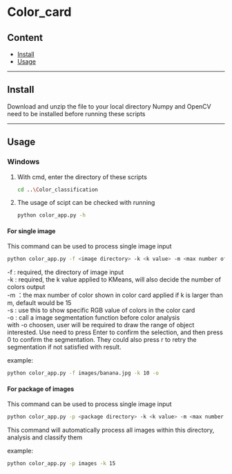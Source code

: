 # Color_card

## Content
* [Install](#install)
* [Usage](#usage)

 <hr>

## Install
Download and unzip the file to your local directory
Numpy and OpenCV need to be installed before running these scripts

 <hr>

## Usage
### Windows
1. With cmd, enter the directory of these scripts
   ```sh
   cd ..\Color_classification
   ```
2. The usage of scipt can be checked with running
   ```sh
   python color_app.py -h
   ```
#### For single image
This command can be used to process single image input
```sh
python color_app.py -f <image directory> -k <k value> -m <max number of colors in card> -s -o
```
-f : required, the directory of image input  
-k : required, the k value applied to KMeans, will also decide the number of colors output  
-m ：the max number of color shown in color card applied if k is larger than m, default would be 15  
-s : use this to show specific RGB value of colors in the color card  
-o : call a image segmentation function before color analysis  
with -o choosen, user will be required to draw the range of object interested. Use need to press Enter to confirm the selection, and then press 0 to confirm the segmentation. They could also press r to retry the segmentation if not satisfied with result.

example:
```sh
python color_app.py -f images/banana.jpg -k 10 -o
```  

#### For package of images
This command can be used to process single image input
```sh
python color_app.py -p <package directory> -k <k value> -m <max number of colors in card> -s
```
This command will automatically process all images within this directory, analysis and classify them

example:
```sh
python color_app.py -p images -k 15
```


 

